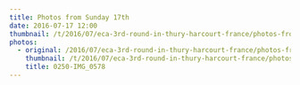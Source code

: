 ```yaml
---
title: Photos from Sunday 17th
date: 2016-07-17 12:00
thumbnail: /t/2016/07/eca-3rd-round-in-thury-harcourt-france/photos-from-sunday-17th/0250-img_0578.jpg
photos:
  - original: /2016/07/eca-3rd-round-in-thury-harcourt-france/photos-from-sunday-17th/0250-img_0578.jpg
    thumbnail: /t/2016/07/eca-3rd-round-in-thury-harcourt-france/photos-from-sunday-17th/0250-img_0578.jpg
    title: 0250-IMG_0578
---
```

